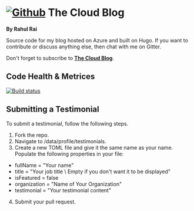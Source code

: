 # [![Github](https://github.frapsoft.com/social/github.png)](https://github.com/rahulrai-in/) The Cloud Blog 
**By Rahul Rai**

Source code for my blog hosted on Azure and built on Hugo. If you want to contribute or discuss anything else, then chat with me on Gitter.

Don't forget to subscribe to **[The Cloud Blog](https://thecloudblog.net)**.
## Code Health & Metrices
[![Build status](https://dev.azure.com/thecloudblog/thecloudblog/_apis/build/status/The%20Cloud%20Blog%20-%20Daily)](https://dev.azure.com/thecloudblog/thecloudblog/_build/latest?definitionId=3)

## Submitting a Testimonial
To submit a testimonial, follow the following steps.

1. Fork the repo.
2. Navigate to /data/profile/testimonials.
3. Create a new TOML file and give it the same name as your name. Populate the following properties in your file:
  * fullName = "Your name"
  * title = "Your job title \ Empty if you don't want it to be displayed" 
  * isFeatured = false
  * organization = "Name of Your Organization"
  * testimonial = "Your testimonial content"
4. Submit your pull request.
